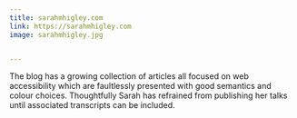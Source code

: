 ```yaml
---
title: sarahmhigley.com
link: https://sarahmhigley.com
image: sarahmhigley.jpg


---
```


The blog has a growing collection of articles all focused on web accessibility which are faultlessly presented with good semantics and colour choices. Thoughtfully Sarah has refrained from publishing her talks until associated transcripts can be included.
